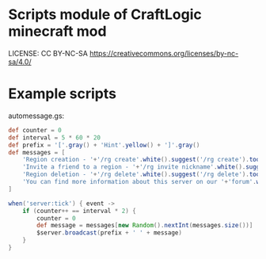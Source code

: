 # Scripts module of CraftLogic minecraft mod
LICENSE: CC BY-NC-SA https://creativecommons.org/licenses/by-nc-sa/4.0/

# Example scripts
automessage.gs:
```groovy
def counter = 0
def interval = 5 * 60 * 20
def prefix = '['.gray() + 'Hint'.yellow() + ']'.gray()
def messages = [
	'Region creation - '+'/rg create'.white().suggest('/rg create').tooltip('Click to copy'),
	'Invite a friend to a region - '+'/rg invite nickname'.white().suggest('/rg invite ').tooltip('Click to copy'),
	'Region deletion - '+'/rg delete'.white().suggest('/rg delete').tooltip('Click to copy'),
	'You can find more information about this server on our '+'forum'.white().openURL('https://your-project.com/forum/').tooltip('Click to open the URL')
]

when('server:tick') { event ->
	if (counter++ == interval * 2) {
		counter = 0
		def message = messages[new Random().nextInt(messages.size())]
		$server.broadcast(prefix + ' ' + message)
	}
}
```
